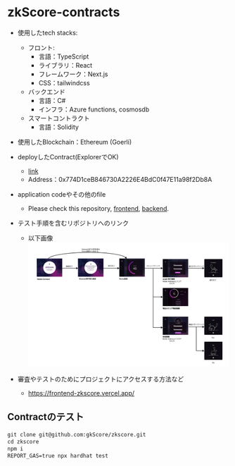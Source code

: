 # zkScore-contracts

- 使用したtech stacks: 
  - フロント:
    - 言語：TypeScript
    - ライブラリ：React
    - フレームワーク：Next.js
    - CSS：tailwindcss
  - バックエンド
    - 言語：C#
    - インフラ：Azure functions, cosmosdb
  - スマートコントラクト
    - 言語：Solidity

- 使用したBlockchain：Ethereum (Goerli)
- deployしたContract(ExplorerでOK)
  - [link](https://goerli.etherscan.io/address/0x774D1ceB846730A2226E4BdC0f47E11a98f2Db8A)
  - Address：0x774D1ceB846730A2226E4BdC0f47E11a98f2Db8A
- application codeやその他のfile
  - Please check this repository, [frontend](https://github.com/gkScore/frontend), [backend](https://github.com/gkScore/azfunc). 
- テスト手順を含むリポジトリへのリンク
  - 以下画像
![](image.png)

- 審査やテストのためにプロジェクトにアクセスする方法など
  - https://frontend-zkscore.vercel.app/

## Contractのテスト
```shell
git clone git@github.com:gkScore/zkscore.git
cd zkscore
npm i
REPORT_GAS=true npx hardhat test
```
